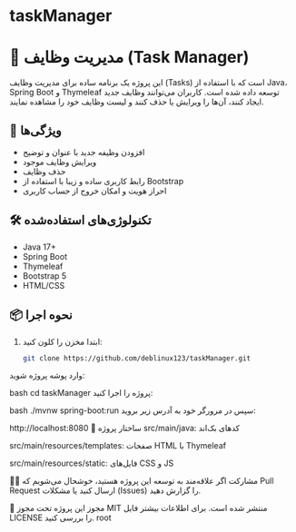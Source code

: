 # taskManager


# 📝 مدیریت وظایف (Task Manager)

این پروژه یک برنامه ساده برای مدیریت وظایف (Tasks) است که با استفاده از Java، Spring Boot و Thymeleaf توسعه داده شده است. کاربران می‌توانند وظایف جدید ایجاد کنند، آن‌ها را ویرایش یا حذف کنند و لیست وظایف خود را مشاهده نمایند.

## 🚀 ویژگی‌ها
- افزودن وظیفه جدید با عنوان و توضیح
- ویرایش وظایف موجود
- حذف وظایف
- رابط کاربری ساده و زیبا با استفاده از Bootstrap
- احراز هویت و امکان خروج از حساب کاربری

## 🛠 تکنولوژی‌های استفاده‌شده
- Java 17+
- Spring Boot
- Thymeleaf
- Bootstrap 5
- HTML/CSS

## 📦 نحوه اجرا
1. ابتدا مخزن را کلون کنید:
   ```bash
   git clone https://github.com/deblinux123/taskManager.git
وارد پوشه پروژه شوید:

bash
cd taskManager
پروژه را اجرا کنید:

bash
./mvnw spring-boot:run
سپس در مرورگر خود به آدرس زیر بروید:

http://localhost:8080
📁 ساختار پروژه
src/main/java: کدهای بک‌اند

src/main/resources/templates: صفحات HTML با Thymeleaf

src/main/resources/static: فایل‌های CSS و JS

🙋‍♂️ مشارکت
اگر علاقه‌مند به توسعه این پروژه هستید، خوشحال می‌شویم که Pull Request ارسال کنید یا مشکلات (Issues) را گزارش دهید.

📄 مجوز
این پروژه تحت مجوز MIT منتشر شده است. برای اطلاعات بیشتر فایل LICENSE را بررسی کنید.
root
